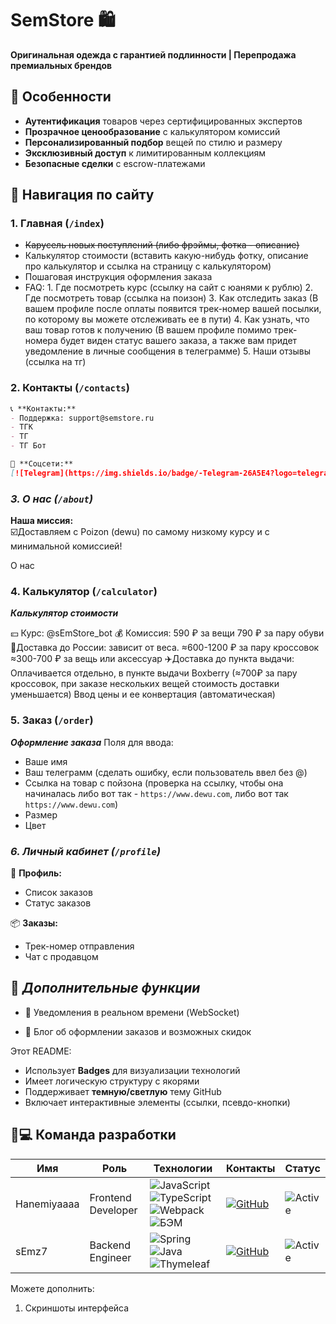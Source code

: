# SemStore 🛍️

**Оригинальная одежда с гарантией подлинности | Перепродажа премиальных брендов**

## 🌟 Особенности
- **Аутентификация** товаров через сертифицированных экспертов
- **Прозрачное ценообразование** с калькулятором комиссий
- **Персонализированный подбор** вещей по стилю и размеру
- **Эксклюзивный доступ** к лимитированным коллекциям
- **Безопасные сделки** с escrow-платежами

## 🧭 Навигация по сайту

### 1. Главная (`/index`)
- ~~Карусель новых поступлений (либо фрэймы, фотка - описание)~~
- Калькулятор стоимости (вставить какую-нибудь фотку, описание про калькулятор и ссылка на страницу с калькулятором)
- Пошаговая инструкция оформления заказа
- FAQ:
		1. Где посмотреть курс (ссылку на сайт с юанями к рублю)
		2. Где посмотреть товар (ссылка на поизон)
		3. Как отследить заказ (В вашем профиле после оплаты появится трек-номер вашей посылки, по которому вы можете отслеживать ее в пути)
		4. Как узнать, что ваш товар готов к получению (В вашем профиле помимо трек-номера будет виден статус вашего заказа, а также вам придет уведомление в личные сообщения в телеграмме)
		5. Наши отзывы (ссылка на тг)

### 2. Контакты (`/contacts`)
```markdown
📞 **Контакты:**
- Поддержка: support@semstore.ru
- ТГК
- ТГ
- ТГ Бот

📱 **Соцсети:**
[![Telegram](https://img.shields.io/badge/-Telegram-26A5E4?logo=telegram)](https://t.me/semstore)
```
### ***3. О нас (`/about`)***

**Наша миссия:**  
☑️Доставляем с Poizon (dewu) по самому низкому курсу и с минимальной комиссией!

О нас

### 4. Калькулятор (`/calculator`)
***Калькулятор стоимости***

💴 Курс: @sEmStore_bot 
💰 Комиссия: 590 ₽ за вещи 790 ₽ за пару обуви 
🚚Доставка до России: зависит от веса. 
≈600-1200 ₽ за пару кроссовок 
≈300-700 ₽ за вещь или аксессуар 
✈️Доставка до пункта выдачи:
Оплачивается отдельно, в пункте выдачи Boxberry (≈700₽ за пару кроссовок, при заказе нескольких вещей стоимость доставки уменьшается)
Ввод цены и ее конвертация (автоматическая)

### 5. Заказ (`/order`)
***Оформление заказа***
Поля для ввода:
- Ваше имя
- Ваш телеграмм (сделать ошибку, если пользователь ввел без @)
- Ссылка на товар с пойзона (проверка на ссылку, чтобы она начиналась либо вот так - `https://www.dewu.com`, либо вот так `https://www.dewu.com`)
- Размер
- Цвет

### ***6. Личный кабинет (`/profile`)***
👤 **Профиль:**
- Список заказов
- Статус заказов

📦 **Заказы:**
- Трек-номер отправления
- Чат с продавцом

## 🚀 ***Дополнительные функции***
- 🔔 Уведомления в реальном времени (WebSocket)
    
- 📖 Блог об оформлении заказов и возможных скидок

Этот README:
- Использует **Badges** для визуализации технологий
- Имеет логическую структуру с якорями
- Поддерживает **темную/светлую** тему GitHub
- Включает интерактивные элементы (ссылки, псевдо-кнопки)

## 👨💻 Команда разработки

| Имя        | Роль               | Технологии                    | Контакты                      | Статус       |
|------------|--------------------|-------------------------------|-------------------------------|--------------|
| Hanemiyaaaa| Frontend Developer | ![JavaScript](https://img.shields.io/badge/-JavaScript-F7DF1E?logo=javascript&logoColor=black) ![TypeScript](https://img.shields.io/badge/-TypeScript-3178C6?logo=typescript) ![Webpack](https://img.shields.io/badge/-Webpack-8DD6F9?logo=webpack) ![БЭМ](https://img.shields.io/badge/-БЭМ-FFBF00?logo=bem&logoColor=white) | [![GitHub](https://img.shields.io/badge/GitHub-181717?logo=github)](https://github.com/Hanemiyaaaa) | ![Active](https://img.shields.io/badge/-Active-brightgreen) |
| sEmz7      | Backend Engineer   | ![Spring](https://img.shields.io/badge/-Spring-6DB33F?logo=spring) ![Java](https://img.shields.io/badge/-Java-007396?logo=java) ![Thymeleaf](https://img.shields.io/badge/-Thymeleaf-005F0F?logo=thymeleaf) | [![GitHub](https://img.shields.io/badge/GitHub-181717?logo=github)](https://github.com/sEmz7) | ![Active](https://img.shields.io/badge/-Active-brightgreen) |


Можете дополнить:
1. Скриншоты интерфейса